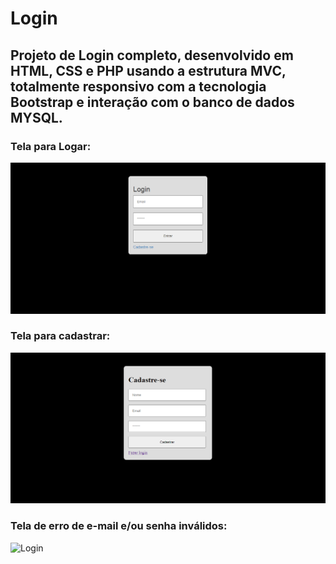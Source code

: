 # Login
## Projeto de Login completo, desenvolvido em HTML, CSS e PHP usando a estrutura MVC, totalmente responsivo com a tecnologia Bootstrap e interação com o banco de dados MYSQL.

### Tela para Logar:

![Login](https://github.com/Favero84/login/blob/master/Login.png)

### Tela para cadastrar:

![Login](https://github.com/Favero84/login/blob/master/Cadastre-se.png)

### Tela de erro de e-mail e/ou senha inválidos:

![Login]()
